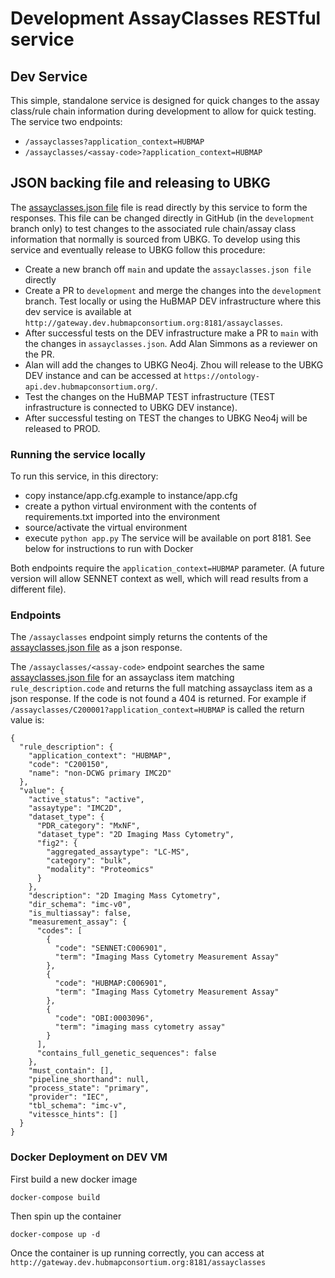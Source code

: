# Development AssayClasses RESTful service

## Dev Service
This simple, standalone service is designed for quick changes to the assay class/rule chain information during development to allow for quick testing. The service two endpoints:
  - `/assayclasses?application_context=HUBMAP`
  - `/assayclasses/<assay-code>?application_context=HUBMAP`

## JSON backing file and releasing to UBKG
The [assayclasses.json file](https://github.com/x-atlas-consortia/dev-assay-class-api/blob/development/assayclasses.json) file is read directly by this service to form the responses. This file can be changed directly in GitHub (in the `development` branch only) to test changes to the associated rule chain/assay class information that normally is sourced from UBKG. To develop using this service and eventually release to UBKG follow this procedure:
- Create a new branch off `main` and update the `assayclasses.json file` directly
- Create a PR to `development` and merge the changes into the `development` branch. Test locally or using the HuBMAP DEV infrastructure where this dev service is available at  `http://gateway.dev.hubmapconsortium.org:8181/assayclasses`.
- After successful tests on the DEV infrastructure make a PR to `main` with the changes in `assayclasses.json`. Add Alan Simmons as a reviewer on the PR.
- Alan will add the changes to UBKG Neo4j. Zhou will release to the UBKG DEV instance and can be accessed at `https://ontology-api.dev.hubmapconsortium.org/`.
- Test the changes on the HuBMAP TEST infrastructure (TEST infrastructure is connected to UBKG DEV instance).
- After successful testing on TEST the changes to UBKG Neo4j will be released to PROD.


### Running the service locally
To run this service, in this directory:
  - copy instance/app.cfg.example to instance/app.cfg
  - create a python virtual environment with the contents of requirements.txt imported into the environment
  - source/activate the virtual environment
  - execute `python app.py`
The service will be available on port 8181.
See below for instructions to run with Docker


Both endpoints require the `application_context=HUBMAP` parameter.  (A future version will allow SENNET context as well, which will read results from a different file).

### Endpoints
The `/assayclasses` endpoint simply returns the contents of the [assayclasses.json file](https://github.com/x-atlas-consortia/dev-assay-class-api/blob/development/assayclasses.json) as a json response.

The `/assayclasses/<assay-code>` endpoint searches the same [assayclasses.json file](https://github.com/x-atlas-consortia/dev-assay-class-api/blob/development/assayclasses.json) for an assayclass item matching `rule_description.code` and returns the full matching assayclass item as a json response.  If the code is not found a 404 is returned. For example if `/assayclasses/C200001?application_context=HUBMAP` is called the return value is:

```
{
  "rule_description": {
    "application_context": "HUBMAP",
    "code": "C200150",
    "name": "non-DCWG primary IMC2D"
  },
  "value": {
    "active_status": "active",
    "assaytype": "IMC2D",
    "dataset_type": {
      "PDR_category": "MxNF",
      "dataset_type": "2D Imaging Mass Cytometry",
      "fig2": {
        "aggregated_assaytype": "LC-MS",
        "category": "bulk",
        "modality": "Proteomics"
      }
    },
    "description": "2D Imaging Mass Cytometry",
    "dir_schema": "imc-v0",
    "is_multiassay": false,
    "measurement_assay": {
      "codes": [
        {
          "code": "SENNET:C006901",
          "term": "Imaging Mass Cytometry Measurement Assay"
        },
        {
          "code": "HUBMAP:C006901",
          "term": "Imaging Mass Cytometry Measurement Assay"
        },
        {
          "code": "OBI:0003096",
          "term": "imaging mass cytometry assay"
        }
      ],
      "contains_full_genetic_sequences": false
    },
    "must_contain": [],
    "pipeline_shorthand": null,
    "process_state": "primary",
    "provider": "IEC",
    "tbl_schema": "imc-v",
    "vitessce_hints": []
  }
}
```

### Docker Deployment on DEV VM

First build a new docker image
```
docker-compose build
```

Then spin up the container
```
docker-compose up -d
```

Once the container is up running correctly, you can access at `http://gateway.dev.hubmapconsortium.org:8181/assayclasses`
